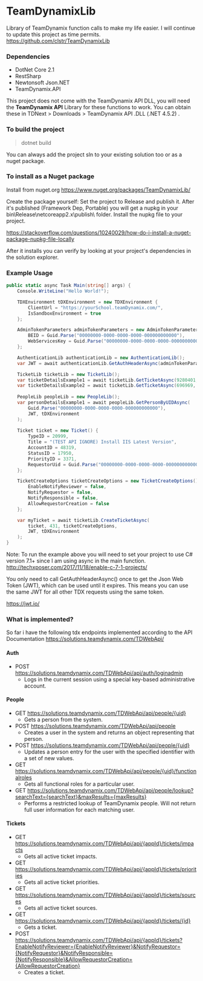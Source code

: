 # TeamDynamixLib
Library of TeamDynamix function calls to make my life easier. I will continue to update this project as time permits.
https://github.com/clstr/TeamDynamixLib

### Dependencies
- DotNet Core 2.1
- RestSharp
- Newtonsoft Json.NET
- TeamDynamix.API

This project does not come with the TeamDynamix API DLL, you will need the **TeamDynamix API** Library for these functions to work. You can obtain these in TDNext > Downloads > TeamDynamix API .DLL (.NET 4.5.2) .


### To build the project
> dotnet build

You can always add the project sln to your existing solution too or as a nuget package.

### To install as a Nuget package
Install from nuget.org https://www.nuget.org/packages/TeamDynamixLib/

Create the package yourself: Set the project to Release and publish it. After it's published (Framework Dep, Portable) you will get a nupkg in your bin\Release\netcoreapp2.x\publish\ folder. Install the  nupkg file to your project.

https://stackoverflow.com/questions/10240029/how-do-i-install-a-nuget-package-nupkg-file-locally

After it installs you can verify by looking at your project's dependencies in the solution explorer.

### Example Usage
```csharp
public static async Task Main(string[] args) {
    Console.WriteLine("Hello World!");

    TDXEnvironment tDXEnvironment = new TDXEnvironment {
        ClientUrl = "https://yourSchool.teamDynamix.com/",
        IsSandboxEnvironment = true
    };

    AdminTokenParameters adminTokenParameters = new AdminTokenParameters {
        BEID = Guid.Parse("00000000-0000-0000-0000-000000000000"),
        WebServicesKey = Guid.Parse("00000000-0000-0000-0000-000000000000")
    };

    AuthenticationLib authenticationLib = new AuthenticationLib();
    var JWT = await authenticationLib.GetAuthHeaderAsync(adminTokenParameters, tDXEnvironment);

    TicketLib ticketLib = new TicketLib();
    var ticketDetailsExample1 = await ticketLib.GetTicketAsync(9280401, 431, JWT, tDXEnvironment);
    var ticketDetailsExample2 = await ticketLib.GetTicketAsync(696969, 500, JWT, tDXEnvironment);
    
    PeopleLib peopleLib = new PeopleLib();
    var personDetailsExample1 = await peopleLib.GetPersonByUIDAsync(
        Guid.Parse("00000000-0000-0000-0000-000000000000"), 
        JWT, tDXEnvironment
    );
    
    Ticket ticket = new Ticket() {
        TypeID = 20999,
        Title = "(TEST API IGNORE) Install IIS Latest Version",
        AccountID = 48319,
        StatusID = 17950,
        PriorityID = 3371,
        RequestorUid = Guid.Parse("00000000-0000-0000-0000-000000000000")
    };

    TicketCreateOptions ticketCreateOptions = new TicketCreateOptions() {
        EnableNotifyReviewer = false,
        NotifyRequestor = false,
        NotifyResponsible = false,
        AllowRequestorCreation = false
    };

    var myTicket = await ticketLib.CreateTicketAsync(
        ticket, 431, ticketCreateOptions,
        JWT, tDXEnvironment
    );
}
```
Note: To run the example above you will need to set your project to use C# version 7.1+ since I am using async in the main function.
http://techxposer.com/2017/11/18/enable-c-7-1-projects/

You only need to call GetAuthHeaderAsync() once to get the Json Web Token (JWT), which can be used until it expires. This means you can use the same JWT for all other TDX requests using the same token.

https://jwt.io/

### What is implemented?

So far i have the following tdx endpoints implemented according to the API Documentation
https://solutions.teamdynamix.com/TDWebApi/

#### Auth
- POST https://solutions.teamdynamix.com/TDWebApi/api/auth/loginadmin
	- Logs in the current session using a special key-based administrative account.

#### People
- GET https://solutions.teamdynamix.com/TDWebApi/api/people/{uid}
	- Gets a person from the system.
- POST https://solutions.teamdynamix.com/TDWebApi/api/people
	- Creates a user in the system and returns an object representing that person. 
- POST https://solutions.teamdynamix.com/TDWebApi/api/people/{uid}
	- Updates a person entry for the user with the specified identifier with a set of new values.
- GET https://solutions.teamdynamix.com/TDWebApi/api/people/{uid}/functionalroles
	- Gets all functional roles for a particular user.
- GET https://solutions.teamdynamix.com/TDWebApi/api/people/lookup?searchText={searchText}&maxResults={maxResults}
	- Performs a restricted lookup of TeamDynamix people. Will not return full user information for each matching user.

#### Tickets
- GET https://solutions.teamdynamix.com/TDWebApi/api/{appId}/tickets/impacts
	- Gets all active ticket impacts.
- GET https://solutions.teamdynamix.com/TDWebApi/api/{appId}/tickets/priorities
	- Gets all active ticket priorities.
- GET https://solutions.teamdynamix.com/TDWebApi/api/{appId}/tickets/sources
	- Gets all active ticket sources.
- GET https://solutions.teamdynamix.com/TDWebApi/api/{appId}/tickets/{id}
	- Gets a ticket. 
- POST https://solutions.teamdynamix.com/TDWebApi/api/{appId}/tickets?EnableNotifyReviewer={EnableNotifyReviewer}&NotifyRequestor={NotifyRequestor}&NotifyResponsible={NotifyResponsible}&AllowRequestorCreation={AllowRequestorCreation}
	- Creates a ticket.
